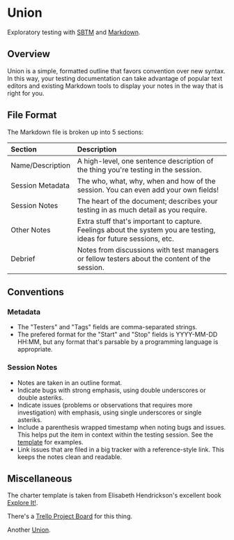# Union

Exploratory testing with [SBTM](http://www.satisfice.com/sbtm/) and [Markdown](https://daringfireball.net/projects/markdown/).

## Overview

Union is a simple, formatted outline that favors convention over new syntax. In this way, your testing documentation can take advantage of popular text editors and existing Markdown tools to display your notes in the way that is right for you.

## File Format

The Markdown file is broken up into 5 sections:

| Section          | Description                                                                                                         |
|:---------------- |:------------------------------------------------------------------------------------------------------------------- |
| Name/Description | A high-level, one sentence description of the thing you're testing in the session.                                  |
| Session Metadata | The who, what, why, when and how of the session. You can even add your own fields!                                  |
| Session Notes    | The heart of the document; describes your testing in as much detail as you require.                                 |
| Other Notes      | Extra stuff that's important to capture. Feelings about the system you are testing, ideas for future sessions, etc. |
| Debrief          | Notes from discussions with test managers or fellow testers about the content of the session.                       |

## Conventions

### Metadata

-   The "Testers" and "Tags" fields are comma-separated strings.
-   The prefered format for the "Start" and "Stop" fields is YYYY-MM-DD HH:MM, but any format that's parsable by a programming language is appropriate.

### Session Notes

-   Notes are taken in an outline format.
-   Indicate bugs with strong emphasis, using double underscores or double asteriks.
-   Indicate issues (problems or observations that requires more investigation) with emphasis, using single underscores or single asteriks.
-   Include a parenthesis wrapped timestamp when noting bugs and issues. This helps put the item in context within the testing session. See the [template](.//template.md) for examples.
-   Link issues that are filed in a big tracker with a reference-style link. This keeps the notes clean and readable.

## Miscellaneous

The charter template is taken from Elisabeth Hendrickson's excellent book [Explore It!](http://a.co/aAVo6CV).

There's a [Trello Project Board](https://trello.com/b/F8GEZdSW/union) for this thing.

Another [Union](https://en.wikipedia.org/wiki/Lake_Union).
